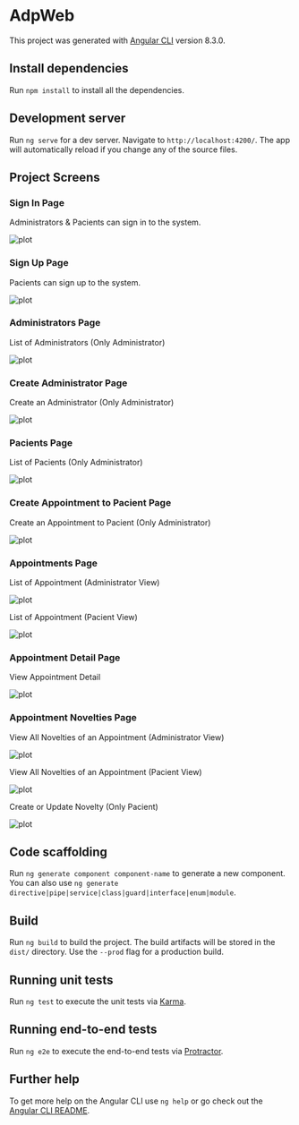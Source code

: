 # AdpWeb

This project was generated with [Angular CLI](https://github.com/angular/angular-cli) version 8.3.0.

## Install dependencies

Run `npm install` to install all the dependencies.

## Development server

Run `ng serve` for a dev server. Navigate to `http://localhost:4200/`. The app will automatically reload if you change any of the source files.

## Project Screens

### Sign In Page

Administrators & Pacients can sign in to the system.

![plot](https://github.com/pedroalejandropt/adp-health-front/blob/master/src/assets/screens/signin.png?raw=true)

### Sign Up Page

Pacients can sign up to the system.

![plot](https://github.com/pedroalejandropt/adp-health-front/blob/master/src/assets/screens/signup.png?raw=true)

### Administrators Page

List of Administrators (Only Administrator)

![plot](https://github.com/pedroalejandropt/adp-health-front/blob/master/src/assets/screens/administrators.png?raw=true)

### Create Administrator Page

Create an Administrator (Only Administrator)

![plot](https://github.com/pedroalejandropt/adp-health-front/blob/master/src/assets/screens/create-administrator.png?raw=true)

### Pacients Page

List of Pacients (Only Administrator)

![plot](https://github.com/pedroalejandropt/adp-health-front/blob/master/src/assets/screens/pacients.png?raw=true)

### Create Appointment to Pacient Page

Create an Appointment to Pacient (Only Administrator)

![plot](https://github.com/pedroalejandropt/adp-health-front/blob/master/src/assets/screens/create-appointment.png?raw=true)

### Appointments Page

List of Appointment (Administrator View)

![plot](https://github.com/pedroalejandropt/adp-health-front/blob/master/src/assets/screens/appointments-admin.png?raw=true)

List of Appointment (Pacient View)

![plot](https://github.com/pedroalejandropt/adp-health-front/blob/master/src/assets/screens/appointments-pacient.png?raw=true)

### Appointment Detail Page

View Appointment Detail

![plot](https://github.com/pedroalejandropt/adp-health-front/blob/master/src/assets/screens/appointment-detail.png?raw=true)

### Appointment Novelties Page

View All Novelties of an Appointment (Administrator View) 

![plot](https://github.com/pedroalejandropt/adp-health-front/blob/master/src/assets/screens/novelties-admin.png?raw=true)

View All Novelties of an Appointment (Pacient View) 

![plot](https://github.com/pedroalejandropt/adp-health-front/blob/master/src/assets/screens/novelties-pacient.png?raw=true)

Create or Update Novelty (Only Pacient)

![plot](https://github.com/pedroalejandropt/adp-health-front/blob/master/src/assets/screens/create-update-novelty.png?raw=true)

## Code scaffolding

Run `ng generate component component-name` to generate a new component. You can also use `ng generate directive|pipe|service|class|guard|interface|enum|module`.

## Build

Run `ng build` to build the project. The build artifacts will be stored in the `dist/` directory. Use the `--prod` flag for a production build.

## Running unit tests

Run `ng test` to execute the unit tests via [Karma](https://karma-runner.github.io).

## Running end-to-end tests

Run `ng e2e` to execute the end-to-end tests via [Protractor](http://www.protractortest.org/).

## Further help

To get more help on the Angular CLI use `ng help` or go check out the [Angular CLI README](https://github.com/angular/angular-cli/blob/master/README.md).
